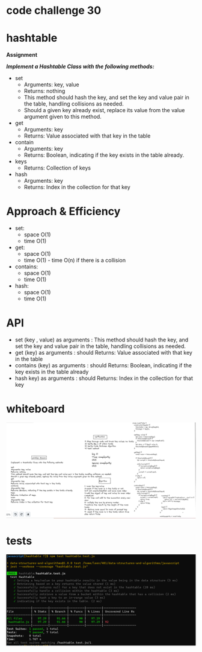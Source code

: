 # code challenge 30 

# hashtable

**Assignment**

***Implement a Hashtable Class with the following methods:***

- set
    - Arguments: key, value
    - Returns: nothing
    - This method should hash the key, and set the key and value pair in the table, handling collisions as needed.
    - Should a given key already exist, replace its value from the value argument given to this method.
- get
    - Arguments: key
    - Returns: Value associated with that key in the table
- contain
    - Arguments: key
    - Returns: Boolean, indicating if the key exists in the table already.
- keys
    - Returns: Collection of keys
- hash
    - Arguments: key
    - Returns: Index in the collection for that key


# Approach & Efficiency

- set: 
    - space O(1)
    - time O(1)
- get: 
    - space O(1)
    - time O(1) - time O(n) if there is a collision
- contains:   
    - space O(1)
    - time O(1)
- hash:
    - space O(1)
    - time O(1)

# API

- set (key , value) as arguments : This method should hash the key, and set the key and value pair in the table, handling collisions as needed.
- get (key) as arguments : should Returns: Value associated with that key in the table
- contains (key) as arguments : should Returns: Boolean, indicating if the key exists in the table already
- hash key) as arguments : should Returns: Index in the collection for that key



# whiteboard  

![hashtables](./images/codechallenge30.PNG)

# tests

![hashtables](./images/test30.PNG)